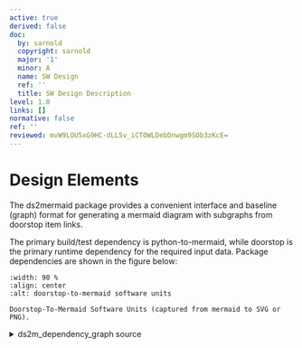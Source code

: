 ```yaml
---
active: true
derived: false
doc:
  by: sarnold
  copyright: sarnold
  major: '1'
  minor: A
  name: SW Design
  ref: ''
  title: SW Design Description
level: 1.0
links: []
normative: false
ref: ''
reviewed: mvW9LOU5xG9HC-dLL5v_iCTOWLDebDnwgm9SOb3zKcE=
---
```


# Design Elements

The ds2mermaid package provides a convenient interface and baseline
(graph) format for generating a mermaid diagram with subgraphs from
doorstop item links.

The primary build/test dependency is python-to-mermaid, while
doorstop is the primary runtime dependency for the required input
data. Package dependencies are shown in the figure below:

```{figure} assets/ds2m_dependency_graph.svg
:width: 90 %
:align: center
:alt: doorstop-to-mermaid software units

Doorstop-To-Mermaid Software Units (captured from mermaid to SVG or PNG).
```


<details>
  <summary>ds2m_dependency_graph source</summary>
  ds2mermaid dependency graph showing primary software units.

```mermaid
  graph TB
    subgraph id1[Dependencies]
      subgraph id2[Python Packages]
        A(ds2mermaid)
        B(python-to-mermaid)
        C(munch)
        D{doorstop}
      end
    end
    A ==> B & C
    D ==> A
    A -.-> D
```
</details>
